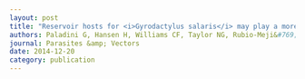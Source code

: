 ```yaml
---
layout: post
title: "Reservoir hosts for <i>Gyrodactylus salaris</i> may play a more significant role in epidemics than previously thought"
authors: Paladini G, Hansen H, Williams CF, Taylor NG, Rubio-Meji&#769;a OL, Denholm SJ, Hytter&oslash;d S, Bron JE, Shinn AP
journal: Parasites &amp; Vectors
date: 2014-12-20
category: publication
---
```


